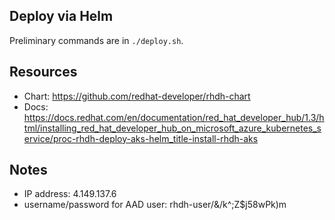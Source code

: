 ## Deploy via Helm

Preliminary commands are in `./deploy.sh`.

## Resources
- Chart: https://github.com/redhat-developer/rhdh-chart
- Docs: https://docs.redhat.com/en/documentation/red_hat_developer_hub/1.3/html/installing_red_hat_developer_hub_on_microsoft_azure_kubernetes_service/proc-rhdh-deploy-aks-helm_title-install-rhdh-aks

## Notes
- IP address: 4.149.137.6
- username/password for AAD user: rhdh-user/&/k^;Z$j58wPk)m
